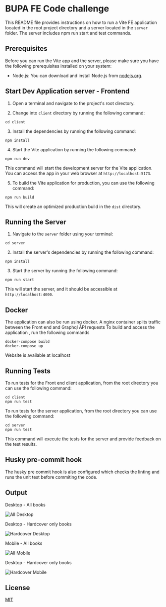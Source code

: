 # BUPA FE Code challenge

This README file provides instructions on how to run a Vite FE application located in the root project directory and a server located in the `server` folder. The server includes npm run start and test commands.

## Prerequisites

Before you can run the Vite app and the server, please make sure you have the following prerequisites installed on your system:

- Node.js: You can download and install Node.js from [nodejs.org](https://nodejs.org/).

## Start Dev Application server - Frontend

1. Open a terminal and navigate to the project's root directory.

2. Change into `client` directory by running the following command:

`cd client`

3. Install the  dependencies by running the following command:

`npm install`

4. Start the Vite application by running the following command:

`npm run dev`

This command will start the development server for the Vite application. You can access the app in your web browser at `http://localhost:5173`.

5. To build the Vite application for production, you can use the following command:

`npm run build`

This will create an optimized production build in the `dist` directory.

## Running the Server

1. Navigate to the `server` folder using your terminal:

`cd server`

2. Install the server's dependencies by running the following command:

`npm install`

3. Start the server by running the following command:

`npm run start`

This will start the server, and it should be accessible at `http://localhost:4000`.

## Docker 

The application can also be run using docker. A nginx container splits traffic between the Front end and Graphql API requests
To build and access the application , run the following commands 

```
docker-compose build
docker-compose up
```

Website is available at localhost


## Running Tests

To run tests for the Front end client application, from the root directory you can use the following command:

```
cd client 
npm run test
```

To run tests for the server application, from the root directory you can use the following command:

```
cd server
npm run test
```

This command will execute the tests for the server and provide feedback on the test results.

## Husky pre-commit hook 

The husky pre commit hook is also configured which checks the linting and runs the unit test before commiting the code. 

## Output 

Desktop - All books 

![All Desktop](images/all_desktop.png)

Desktop - Hardcover only books 

![Hardcover Desktop](images/hardcover_desktop.png)


Mobile - All books 

![All Mobile](images/all_mobile.png)

Desktop - Hardcover only books 

![Hardcover Mobile](images/hardcover_mobile.png)


## License

[MIT](https://choosealicense.com/licenses/mit/)
